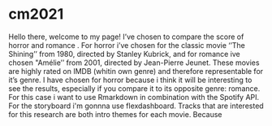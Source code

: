 # cm2021


Hello there, welcome to my page! I’ve chosen to compare the score of horror and romance . For horror i’ve chosen for the classic movie ‘’The Shining’’ from 1980, directed by Stanley Kubrick, and for romance ive chosen "Amélie’’ from 2001, directed by Jean-Pierre Jeunet. These movies are highly rated on IMDB (whitin own genre) and therefore representable for it’s genre. I have chosen for horror because i think it will be interesting to see the results, especially if you compare it to its opposite genre: romance.
For this case i want to use Rmarkdown in combination with the Spotify API. For the storyboard i'm gonnna use flexdashboard. 
Tracks that are interested for this research are both intro themes for each movie. Because
